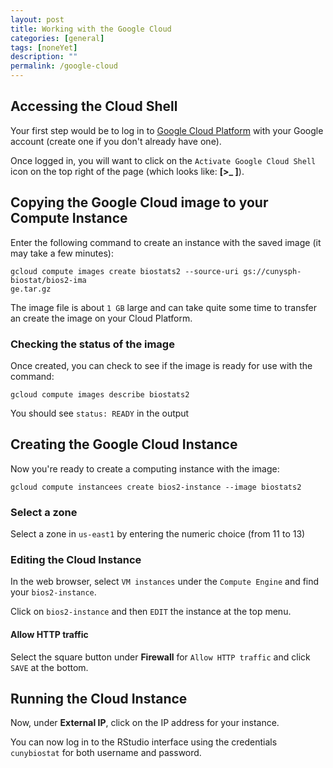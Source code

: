 ```yaml
---
layout: post
title: Working with the Google Cloud 
categories: [general]
tags: [noneYet]
description: ""
permalink: /google-cloud
---
```


## Accessing the Cloud Shell

Your first step would be to log in to [Google Cloud Platform](https://console.cloud.google.com)
with your Google account (create one if you don't already have one). 

Once logged in, you will want to click on the `Activate Google Cloud Shell`
icon on the top right of the page (which looks like: **[>_ ]**).

## Copying the Google Cloud image to your Compute Instance

Enter the following command to create an instance with the saved image (it may take a few minutes): 

```
gcloud compute images create biostats2 --source-uri gs://cunysph-biostat/bios2-ima
ge.tar.gz
```

The image file is about `1 GB` large and can take quite some time to transfer
an create the image on your Cloud Platform. 

### Checking the status of the image

Once created, you can check to see if the image is ready for use with the command: 

```
gcloud compute images describe biostats2
```

You should see `status: READY` in the output

## Creating the Google Cloud Instance

Now you're ready to create a computing instance with the image: 

```
gcloud compute instancees create bios2-instance --image biostats2
```

### Select a zone

Select a zone in `us-east1` by entering the numeric choice (from 11 to 13)

### Editing the Cloud Instance

In the web browser, select `VM instances` under the `Compute Engine` and find
your `bios2-instance`. 

Click on `bios2-instance` and then `EDIT` the instance at the top menu. 

#### Allow HTTP traffic

Select the square button under **Firewall** for `Allow HTTP traffic` and click 
`SAVE` at the bottom. 

## Running the Cloud Instance

Now, under **External IP**, click on the IP address for your instance. 

You can now log in to the RStudio interface using the credentials `cunybiostat`
for both username and password. 

